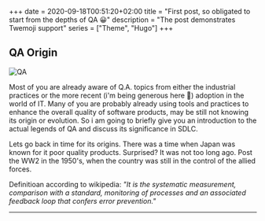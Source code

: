 +++
date = 2020-09-18T00:51:20+02:00
title = "First post, so obligated to start from the depths of QA 😀"
description = "The post demonstrates Twemoji support"
series = ["Theme", "Hugo"]
+++
## QA Origin
![QA](/Quality-Assurance.png)

Most of you are already aware of Q.A. topics from either the industrial practices or the more recent (i'm being 
generous here 😬) adoption in the world of IT. Many of you are probably already using tools and practices to enhance 
the overall quality of software products, may be still not knowing its origin or evolution. So i am going to briefly 
give you an introduction to the actual legends of QA and discuss its significance in SDLC.

Lets go back in time for its origins. There was a time when Japan was known for it poor quality products. 
Surprised? It was not too long ago. Post the WW2 in the 1950's, when the country was still in the control of the 
allied forces. 


Definitioan according to wikipedia: 
_"It is the systematic measurement, comparison with a standard, monitoring of processes and an associated feedback loop that confers error prevention."_




---